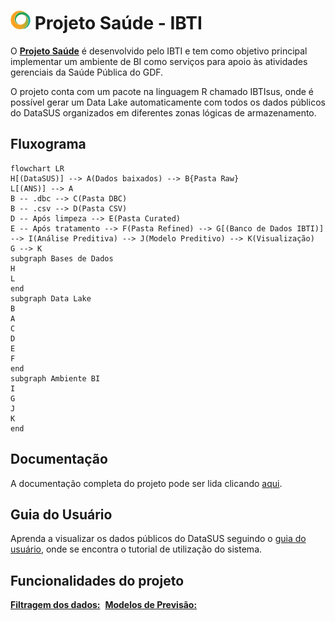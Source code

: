 # <img src="https://github.com/IBTI-DF/SIGFAPDF/blob/main/docs/imagens/icone-ibti.png?raw=true" width="32" height="30"> Projeto Saúde - IBTI

O [**Projeto Saúde**](link) é desenvolvido pelo IBTI e tem como objetivo principal implementar um ambiente de BI como serviços para apoio às atividades gerenciais da  Saúde Pública do GDF.

O projeto conta com um pacote na linguagem R chamado IBTIsus, onde é possível gerar um Data Lake automaticamente com todos os dados públicos do DataSUS organizados em diferentes zonas lógicas de armazenamento.


## Fluxograma
```mermaid
flowchart LR
H[(DataSUS)] --> A(Dados baixados) --> B{Pasta Raw}
L[(ANS)] --> A
B -- .dbc --> C(Pasta DBC)
B -- .csv --> D(Pasta CSV)
D -- Após limpeza --> E(Pasta Curated)
E -- Após tratamento --> F(Pasta Refined) --> G[(Banco de Dados IBTI)] --> I(Análise Preditiva) --> J(Modelo Preditivo) --> K(Visualização)
G --> K
subgraph Bases de Dados
H
L
end
subgraph Data Lake
B
A
C
D
E
F
end
subgraph Ambiente BI
I
G
J
K
end
```

## Documentação

A documentação completa do projeto pode ser lida clicando [aqui](link).

## Guia do Usuário

Aprenda a visualizar os dados públicos do DataSUS seguindo o [guia do usuário](link), onde se encontra o tutorial de utilização do sistema.

## Funcionalidades do projeto
[**Filtragem dos dados:**](link)
<img src="">
[**Modelos de Previsão:**](link)
<img src="">
